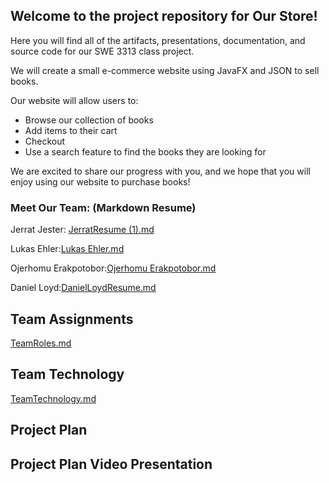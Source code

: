 ## Welcome to the project repository for Our Store!

Here you will find all of the artifacts, presentations, documentation, and source code for our SWE 3313 class project.

We will create a small e-commerce website using JavaFX and JSON to sell books.

Our website will allow users to:

* Browse our collection of books
* Add items to their cart
* Checkout
* Use a search feature to find the books they are looking for

We are excited to share our progress with you, and we hope that you will enjoy using our website to purchase books!

### Meet Our Team: (Markdown Resume)

Jerrat Jester: 
[JerratResume (1).md](https://github.com/JerratJester/Group-8/files/12873784/JerratResume.1.md)


Lukas Ehler:[Lukas Ehler.md](https://github.com/JerratJester/Group-8/files/12861721/Lukas.Ehler.md)

Ojerhomu Erakpotobor:[Ojerhomu Erakpotobor.md](https://github.com/JerratJester/Group-8/files/12861724/Ojerhomu.Erakpotobor.md)

Daniel Loyd:[DanielLoydResume.md](https://github.com/JerratJester/Group-8/files/12862058/DanielLoydResume.md)




## Team Assignments

[TeamRoles.md](https://github.com/JerratJester/Group-8/files/12849763/TeamRoles.md)

## Team Technology

[TeamTechnology.md](https://github.com/JerratJester/Group-8/files/12849767/TeamTechnology.md)


## Project Plan


## Project Plan Video Presentation





